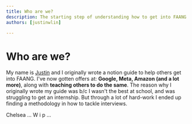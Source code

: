 ```yaml
---
title: Who are we?
description: The starting step of understanding how to get into FAANG
authors: [justinwlin]

---
```


# Who are we?

My name is [Justin](https://www.linkedin.com/in/justinlinw/) and I originally wrote a notion guide to help others get into FAANG. I've now gotten offers at: **Google, Meta, Amazon (and a lot more)**, along with **teaching others to do the same**. The reason why I originally wrote my guide was b/c I wasn't the best at school, and was struggling to get an internship. But through a lot of hard-work I ended up finding a methodology in how to tackle interviews.

Chelsea ... W i p ... 
